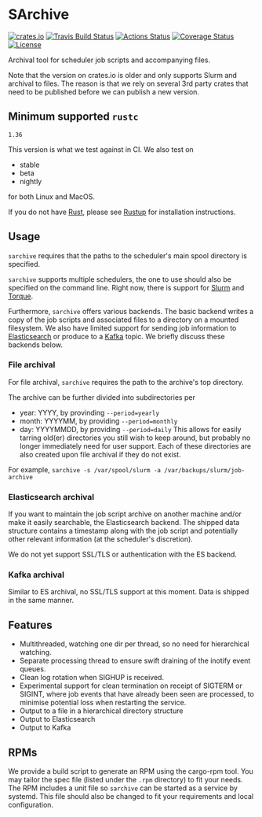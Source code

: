 SArchive
========

[![crates.io](https://img.shields.io/crates/v/sarchive.svg)](https://crates.io/crates/sarchive)
[![Travis Build Status](https://travis-ci.org/itkovian/sarchive.svg?branch=master)](https://travis-ci.org/itkovian/sarchive)
[![Actions Status](https://github.com/itkovian/sarchive/workflows/sarchive%20tests/badge.svg)](https://github.com/itkovian/sarchive/actions)
[![Coverage Status](https://coveralls.io/repos/github/itkovian/sarchive/badge.svg)](https://coveralls.io/github/itkovian/sarchive)
[![License](https://img.shields.io/github/license/itkovian/sarchive)](https://opensource.org/licenses/MIT)


Archival tool for scheduler job scripts and accompanying files.

Note that the version on crates.io is older and only supports Slurm and archival to files. The reason is that we rely on several 3rd party crates that need to be published before we can publish a new version.

## Minimum supported `rustc`

`1.36`

This version is what we test against in CI. We also test on
  - stable
  - beta
  - nightly

for both Linux and MacOS.

If you do not have [Rust](https://rustlang.org), please see [Rustup](https://rustup.rs) for installation instructions.

## Usage

`sarchive` requires that the paths to the scheduler's main spool directory is specified.

`sarchive` supports multiple schedulers, the one to use should also be specified
on the command line. Right now, there is support for [Slurm](https://slurm.schedmd.com)
and [Torque](https://adaptivecomputing.com).

Furthermore, `sarchive` offers various backends. The basic backend writes a copy of the job scripts
and associated files to a directory on a mounted filesystem. We also have limited support for
sending job information to [Elasticsearch](https://elastic.co) or produce to
a [Kafka](https://kafka.apache.org) topic. We briefly discuss these backends below.

### File archival

For file archival, `sarchive` requires the path to the archive's top directory.

The archive can be further divided into subdirectories per
  - year: YYYY, by provinding `--period=yearly`
  - month: YYYYMM, by providing `--period=monthly`
  - day: YYYYMMDD, by providing `--period=daily`
This allows for easily tarring old(er) directories you still wish to keep around,
but probably no longer immediately need for user support. Each of these directories
are also created upon file archival if they do not exist.

For example, `sarchive -s /var/spool/slurm -a /var/backups/slurm/job-archive`

### Elasticsearch archival

If you want to maintain the job script archive on another machine and/or make it easily searchable,
the Elasticsearch backend. The shipped data structure contains a timestamp along with the job script
and potentially other relevant information (at the scheduler's discretion).

We do not yet support SSL/TLS or authentication with the ES backend.

### Kafka archival

Similar to ES archival, no SSL/TLS support at this moment. Data is shipped in the same manner.

## Features

- Multithreaded, watching one dir per thread, so no need for hierarchical watching.
- Separate processing thread to ensure swift draining of the inotify event queues.
- Clean log rotation when SIGHUP is received.
- Experimental support for clean termination on receipt of SIGTERM or SIGINT, where
  job events that have already been seen are processed, to minimise potential loss
  when restarting the service.
- Output to a file in  a hierarchical directory structure
- Output to Elasticsearch
- Output to Kafka

## RPMs

We provide a build script to generate an RPM using the cargo-rpm tool. You may tailor the spec
file (listed under the `.rpm` directory) to fit your needs. The RPM includes a unit file so
`sarchive` can be started as a service by systemd. This file should also be changed to fit your
requirements and local configuration.

